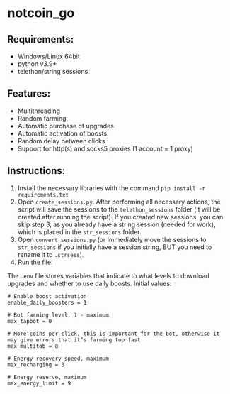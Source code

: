 # notcoin_go

## Requirements:
- Windows/Linux 64bit
- python v3.9+
- telethon/string sessions

## Features:
- Multithreading
- Random farming
- Automatic purchase of upgrades
- Automatic activation of boosts
- Random delay between clicks
- Support for http(s) and socks5 proxies (1 account = 1 proxy)

## Instructions:
1. Install the necessary libraries with the command `pip install -r requirements.txt`
2. Open `create_sessions.py`. After performing all necessary actions, the script will save the sessions to the `telethon_sessions` folder (it will be created after running the script). If you created new sessions, you can skip step 3, as you already have a string session (needed for work), which is placed in the `str_sessions` folder.
3. Open `convert_sessions.py` (or immediately move the sessions to `str_sessions` if you initially have a session string, BUT you need to rename it to `.strsess`).
4. Run the file.

The `.env` file stores variables that indicate to what levels to download upgrades and whether to use daily boosts. Initial values:

```env
# Enable boost activation
enable_daily_boosters = 1

# Bot farming level, 1 - maximum
max_tapbot = 0

# More coins per click, this is important for the bot, otherwise it may give errors that it’s farming too fast
max_multitab = 8

# Energy recovery speed, maximum
max_recharging = 3

# Energy reserve, maximum
max_energy_limit = 9

